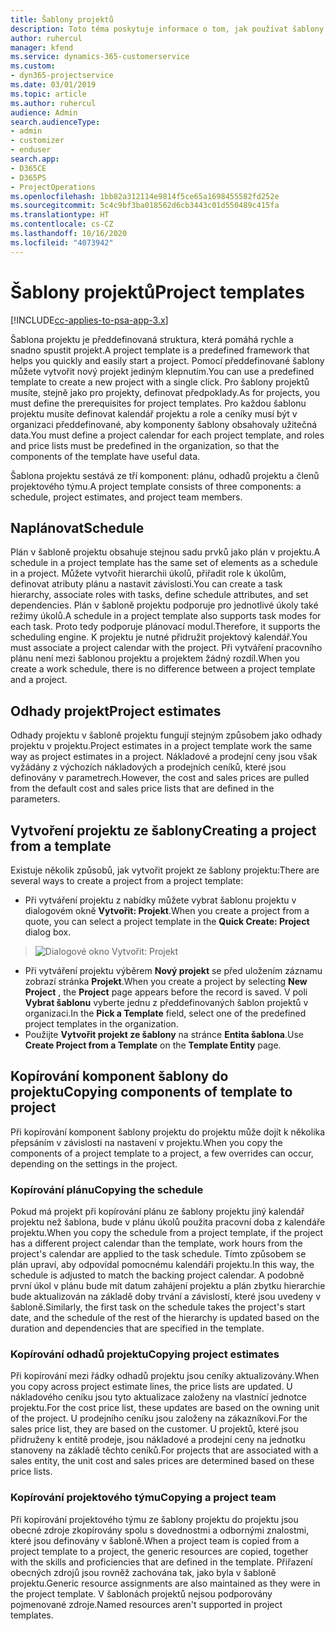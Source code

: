 ```yaml
---
title: Šablony projektů
description: Toto téma poskytuje informace o tom, jak používat šablony projektů pro rychlé nastavení projektu.
author: ruhercul
manager: kfend
ms.service: dynamics-365-customerservice
ms.custom:
- dyn365-projectservice
ms.date: 03/01/2019
ms.topic: article
ms.author: ruhercul
audience: Admin
search.audienceType:
- admin
- customizer
- enduser
search.app:
- D365CE
- D365PS
- ProjectOperations
ms.openlocfilehash: 1bb82a312114e9814f5ce65a1698455582fd252e
ms.sourcegitcommit: 5c4c9bf3ba018562d6cb3443c01d550489c415fa
ms.translationtype: HT
ms.contentlocale: cs-CZ
ms.lasthandoff: 10/16/2020
ms.locfileid: "4073942"
---
```

# <a name="project-templates"></a><span data-ttu-id="c0036-103">Šablony projektů</span><span class="sxs-lookup"><span data-stu-id="c0036-103">Project templates</span></span> 

[!INCLUDE[cc-applies-to-psa-app-3.x](../includes/cc-applies-to-psa-app-3x.md)]

<span data-ttu-id="c0036-104">Šablona projektu je předdefinovaná struktura, která pomáhá rychle a snadno spustit projekt.</span><span class="sxs-lookup"><span data-stu-id="c0036-104">A project template is a predefined framework that helps you quickly and easily start a project.</span></span> <span data-ttu-id="c0036-105">Pomocí předdefinované šablony můžete vytvořit nový projekt jediným klepnutím.</span><span class="sxs-lookup"><span data-stu-id="c0036-105">You can use a predefined template to create a new project with a single click.</span></span> <span data-ttu-id="c0036-106">Pro šablony projektů musíte, stejně jako pro projekty, definovat předpoklady.</span><span class="sxs-lookup"><span data-stu-id="c0036-106">As for projects, you must define the prerequisites for project templates.</span></span> <span data-ttu-id="c0036-107">Pro každou šablonu projektu musíte definovat kalendář projektu a role a ceníky musí být v organizaci předdefinované, aby komponenty šablony obsahovaly užitečná data.</span><span class="sxs-lookup"><span data-stu-id="c0036-107">You must define a project calendar for each project template, and roles and price lists must be predefined in the organization, so that the components of the template have useful data.</span></span>

<span data-ttu-id="c0036-108">Šablona projektu sestává ze tří komponent: plánu, odhadů projektu a členů projektového týmu.</span><span class="sxs-lookup"><span data-stu-id="c0036-108">A project template consists of three components: a schedule, project estimates, and project team members.</span></span>

## <a name="schedule"></a><span data-ttu-id="c0036-109">Naplánovat</span><span class="sxs-lookup"><span data-stu-id="c0036-109">Schedule</span></span>

<span data-ttu-id="c0036-110">Plán v šabloně projektu obsahuje stejnou sadu prvků jako plán v projektu.</span><span class="sxs-lookup"><span data-stu-id="c0036-110">A schedule in a project template has the same set of elements as a schedule in a project.</span></span> <span data-ttu-id="c0036-111">Můžete vytvořit hierarchii úkolů, přiřadit role k úkolům, definovat atributy plánu a nastavit závislosti.</span><span class="sxs-lookup"><span data-stu-id="c0036-111">You can create a task hierarchy, associate roles with tasks, define schedule attributes, and set dependencies.</span></span> <span data-ttu-id="c0036-112">Plán v šabloně projektu podporuje pro jednotlivé úkoly také režimy úkolů.</span><span class="sxs-lookup"><span data-stu-id="c0036-112">A schedule in a project template also supports task modes for each task.</span></span> <span data-ttu-id="c0036-113">Proto tedy podporuje plánovací modul.</span><span class="sxs-lookup"><span data-stu-id="c0036-113">Therefore, it supports the scheduling engine.</span></span> <span data-ttu-id="c0036-114">K projektu je nutné přidružit projektový kalendář.</span><span class="sxs-lookup"><span data-stu-id="c0036-114">You must associate a project calendar with the project.</span></span> <span data-ttu-id="c0036-115">Při vytváření pracovního plánu není mezi šablonou projektu a projektem žádný rozdíl.</span><span class="sxs-lookup"><span data-stu-id="c0036-115">When you create a work schedule, there is no difference between a project template and a project.</span></span>

## <a name="project-estimates"></a><span data-ttu-id="c0036-116">Odhady projekt</span><span class="sxs-lookup"><span data-stu-id="c0036-116">Project estimates</span></span>

<span data-ttu-id="c0036-117">Odhady projektu v šabloně projektu fungují stejným způsobem jako odhady projektu v projektu.</span><span class="sxs-lookup"><span data-stu-id="c0036-117">Project estimates in a project template work the same way as project estimates in a project.</span></span> <span data-ttu-id="c0036-118">Nákladové a prodejní ceny jsou však vyžádány z výchozích nákladových a prodejních ceníků, které jsou definovány v parametrech.</span><span class="sxs-lookup"><span data-stu-id="c0036-118">However, the cost and sales prices are pulled from the default cost and sales price lists that are defined in the parameters.</span></span>

## <a name="creating-a-project-from-a-template"></a><span data-ttu-id="c0036-119">Vytvoření projektu ze šablony</span><span class="sxs-lookup"><span data-stu-id="c0036-119">Creating a project from a template</span></span>
 
<span data-ttu-id="c0036-120">Existuje několik způsobů, jak vytvořit projekt ze šablony projektu:</span><span class="sxs-lookup"><span data-stu-id="c0036-120">There are several ways to create a project from a project template:</span></span>

- <span data-ttu-id="c0036-121">Při vytváření projektu z nabídky můžete vybrat šablonu projektu v dialogovém okně **Vytvořit: Projekt**.</span><span class="sxs-lookup"><span data-stu-id="c0036-121">When you create a project from a quote, you can select a project template in the **Quick Create: Project** dialog box.</span></span>

> ![Dialogové okno Vytvořit: Projekt](media/project-11.png)

- <span data-ttu-id="c0036-123">Při vytváření projektu výběrem **Nový projekt** se před uložením záznamu zobrazí stránka **Projekt**.</span><span class="sxs-lookup"><span data-stu-id="c0036-123">When you create a project by selecting **New Project** , the **Project** page appears before the record is saved.</span></span> <span data-ttu-id="c0036-124">V poli **Vybrat šablonu** vyberte jednu z předdefinovaných šablon projektů v organizaci.</span><span class="sxs-lookup"><span data-stu-id="c0036-124">In the **Pick a Template** field, select one of the predefined project templates in the organization.</span></span>
- <span data-ttu-id="c0036-125">Použijte **Vytvořit projekt ze šablony** na stránce **Entita šablona**.</span><span class="sxs-lookup"><span data-stu-id="c0036-125">Use **Create Project from a Template** on the **Template Entity** page.</span></span>

## <a name="copying-components-of-template-to-project"></a><span data-ttu-id="c0036-126">Kopírování komponent šablony do projektu</span><span class="sxs-lookup"><span data-stu-id="c0036-126">Copying components of template to project</span></span>

<span data-ttu-id="c0036-127">Při kopírování komponent šablony projektu do projektu může dojít k několika přepsáním v závislosti na nastavení v projektu.</span><span class="sxs-lookup"><span data-stu-id="c0036-127">When you copy the components of a project template to a project, a few overrides can occur, depending on the settings in the project.</span></span>

### <a name="copying-the-schedule"></a><span data-ttu-id="c0036-128">Kopírování plánu</span><span class="sxs-lookup"><span data-stu-id="c0036-128">Copying the schedule</span></span>

<span data-ttu-id="c0036-129">Pokud má projekt při kopírování plánu ze šablony projektu jiný kalendář projektu než šablona, bude v plánu úkolů použita pracovní doba z kalendáře projektu.</span><span class="sxs-lookup"><span data-stu-id="c0036-129">When you copy the schedule from a project template, if the project has a different project calendar than the template, work hours from the project's calendar are applied to the task schedule.</span></span> <span data-ttu-id="c0036-130">Tímto způsobem se plán upraví, aby odpovídal pomocnému kalendáři projektu.</span><span class="sxs-lookup"><span data-stu-id="c0036-130">In this way, the schedule is adjusted to match the backing project calendar.</span></span> <span data-ttu-id="c0036-131">A podobně první úkol v plánu bude mít datum zahájení projektu a plán zbytku hierarchie bude aktualizován na základě doby trvání a závislostí, které jsou uvedeny v šabloně.</span><span class="sxs-lookup"><span data-stu-id="c0036-131">Similarly, the first task on the schedule takes the project's start date, and the schedule of the rest of the hierarchy is updated based on the duration and dependencies that are specified in the template.</span></span> 

### <a name="copying-project-estimates"></a><span data-ttu-id="c0036-132">Kopírování odhadů projektu</span><span class="sxs-lookup"><span data-stu-id="c0036-132">Copying project estimates</span></span> 

<span data-ttu-id="c0036-133">Při kopírování mezi řádky odhadů projektu jsou ceníky aktualizovány.</span><span class="sxs-lookup"><span data-stu-id="c0036-133">When you copy across project estimate lines, the price lists are updated.</span></span> <span data-ttu-id="c0036-134">U nákladového ceníku jsou tyto aktualizace založeny na vlastnící jednotce projektu.</span><span class="sxs-lookup"><span data-stu-id="c0036-134">For the cost price list, these updates are based on the owning unit of the project.</span></span> <span data-ttu-id="c0036-135">U prodejního ceníku jsou založeny na zákazníkovi.</span><span class="sxs-lookup"><span data-stu-id="c0036-135">For the sales price list, they are based on the customer.</span></span> <span data-ttu-id="c0036-136">U projektů, které jsou přidruženy k entitě prodeje, jsou nákladové a prodejní ceny na jednotku stanoveny na základě těchto ceníků.</span><span class="sxs-lookup"><span data-stu-id="c0036-136">For projects that are associated with a sales entity, the unit cost and sales prices are determined based on these price lists.</span></span>

### <a name="copying-a-project-team"></a><span data-ttu-id="c0036-137">Kopírování projektového týmu</span><span class="sxs-lookup"><span data-stu-id="c0036-137">Copying a project team</span></span>

<span data-ttu-id="c0036-138">Při kopírování projektového týmu ze šablony projektu do projektu jsou obecné zdroje zkopírovány spolu s dovednostmi a odbornými znalostmi, které jsou definovány v šabloně.</span><span class="sxs-lookup"><span data-stu-id="c0036-138">When a project team is copied from a project template to a project, the generic resources are copied, together with the skills and proficiencies that are defined in the template.</span></span> <span data-ttu-id="c0036-139">Přiřazení obecných zdrojů jsou rovněž zachována tak, jako byla v šabloně projektu.</span><span class="sxs-lookup"><span data-stu-id="c0036-139">Generic resource assignments are also maintained as they were in the project template.</span></span> <span data-ttu-id="c0036-140">V šablonách projektů nejsou podporovány pojmenované zdroje.</span><span class="sxs-lookup"><span data-stu-id="c0036-140">Named resources aren't supported in project templates.</span></span>
